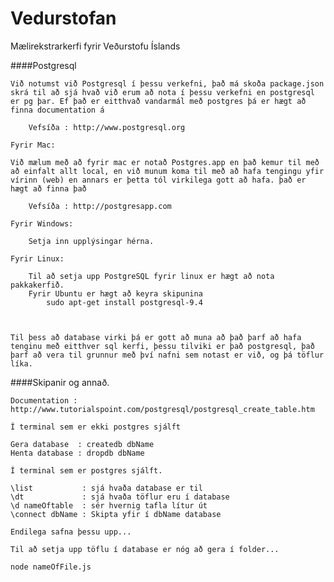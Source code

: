 # Vedurstofan
Mælirekstrarkerfi fyrir Veðurstofu Íslands

####Postgresql

	Við notumst við Postgresql í þessu verkefni, það má skoða package.json skrá til að sjá hvað við erum að nota í þessu verkefni en postgresql er pg þar. Ef það er eitthvað vandarmál með postgres þá er hægt að finna documentation á 

		Vefsíða : http://www.postgresql.org

	Fyrir Mac:

	Við mælum með að fyrir mac er notað Postgres.app en það kemur til með að einfalt allt local, en við munum koma til með að hafa tengingu yfir vírinn (web) en annars er þetta tól virkilega gott að hafa. það er hægt að finna það 

		Vefsíða : http://postgresapp.com

	Fyrir Windows:

		Setja inn upplýsingar hérna.

	Fyrir Linux: 

		Til að setja upp PostgreSQL fyrir linux er hægt að nota pakkakerfið.
		Fyrir Ubuntu er hægt að keyra skipunina
			sudo apt-get install postgresql-9.4 

 

	Til þess að database virki þá er gott að muna að það þarf að hafa tenginu með eitthver sql kerfi, þessu tilviki er það postgresql, það þarf að vera til grunnur með því nafni sem notast er við, og þá töflur líka. 

####Skipanir og annað.

	Documentation : http://www.tutorialspoint.com/postgresql/postgresql_create_table.htm
	
	Í terminal sem er ekki postgres sjálft

	Gera database  : createdb dbName
	Henta database : dropdb dbName

	Í terminal sem er postgres sjálft.

	\list 			: sjá hvaða database er til 
	\dt   			: sjá hvaða töflur eru í database
	\d nameOftable  : sér hvernig tafla lítur út
	\connect dbName : Skipta yfir í dbName database

	Endilega safna þessu upp...

	Til að setja upp töflu í database er nóg að gera í folder...

	node nameOfFile.js